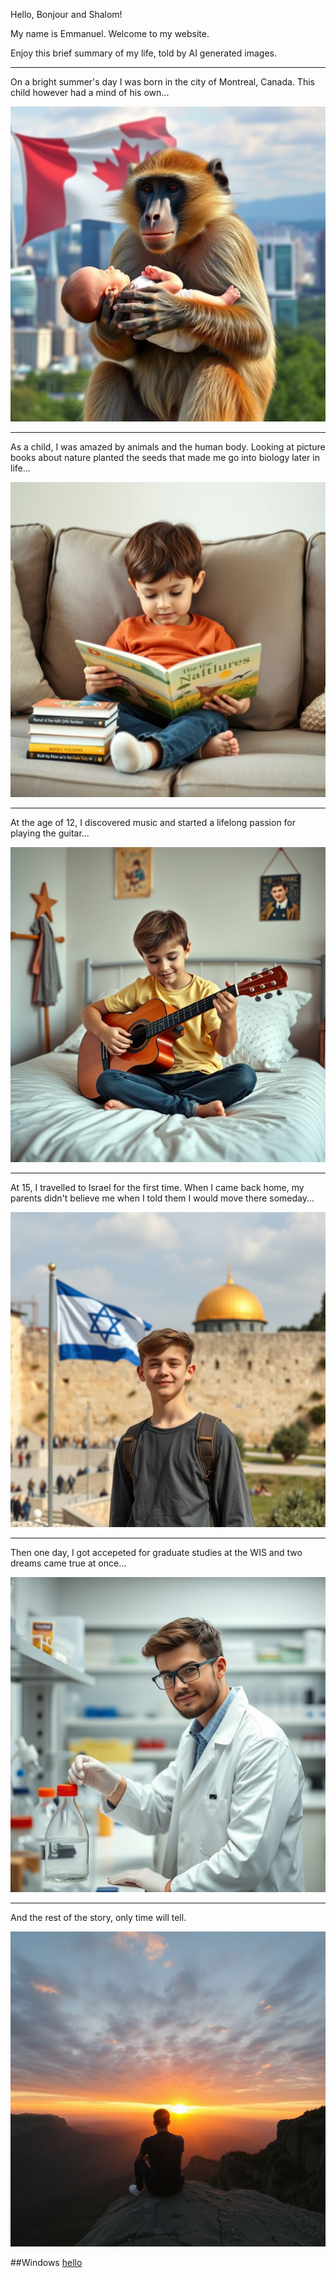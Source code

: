 Hello, Bonjour and Shalom!

My name is Emmanuel. Welcome to my website.

Enjoy this brief summary of my life, told by AI generated images. 

---
On a bright summer's day I was born in the city of Montreal, Canada. This child however had a mind of his own...

![Baby](Baboon.jpeg)

---

As a child, I was amazed by animals and the human body. Looking at picture books about nature planted the seeds that made me go into biology later in life...

![Book](book.jpeg)

---

At the age of 12, I discovered music and started a lifelong passion for playing the guitar...

![Guitar](guitar.jpeg)

---

At 15, I travelled to Israel for the first time. When I came back home, my parents didn't believe me when I told them I would move there someday...

![Kotel](kotel.jpeg)

---

Then one day, I got accepeted for graduate studies at the WIS and two dreams came true at once...

![Lab](lab.jpeg)

---

And the rest of the story, only time will tell.

![Sunset](sunset.jpeg)

##Windows
[hello](./hello.md)
